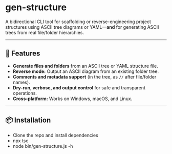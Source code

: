 # gen-structure

A bidirectional CLI tool for scaffolding or reverse-engineering project structures using ASCII tree diagrams or YAML—**and** for generating ASCII trees from real file/folder hierarchies.

---

## 🚀 Features

- **Generate files and folders** from an ASCII tree or YAML structure file.
- **Reverse mode:** Output an ASCII diagram from an existing folder tree.
- **Comments and metadata support** (in the tree, as `//` after file/folder names).
- **Dry-run, verbose, and output control** for safe and transparent operations.
- **Cross-platform:** Works on Windows, macOS, and Linux.

---

## 📦 Installation
- Clone the repo and install dependencies
- npx tsc
- node bin/gen-structure.js -h